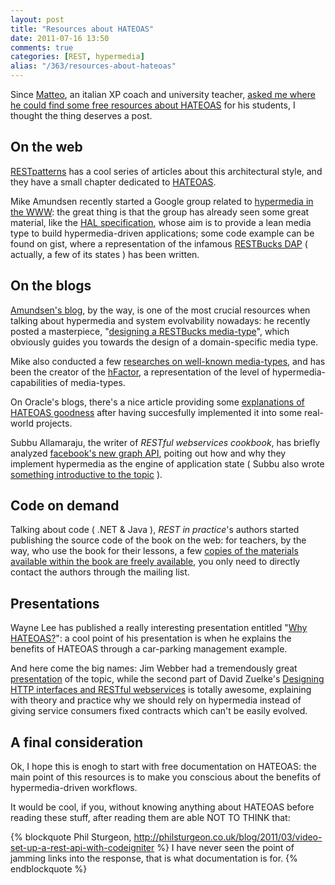```yaml
---
layout: post
title: "Resources about HATEOAS"
date: 2011-07-16 13:50
comments: true
categories: [REST, hypermedia]
alias: "/363/resources-about-hateoas"
---
```


Since [Matteo](http://matteo.vaccari.name/), an italian XP coach and university teacher, [asked me where he could find some free resources about HATEOAS](http://twitter.com/#!/xpmatteo/status/81392376928665600) for his students, I thought the thing deserves a post.
<!-- more -->

## On the web

[RESTpatterns](http://restpatterns.org/) has a cool series of articles about this architectural style, and they have a small chapter dedicated to [HATEOAS](http://restpatterns.org/Articles/The_Hypermedia_Scale).

Mike Amundsen recently started a Google group related to [hypermedia in the WWW](https://groups.google.com/forum/#!forum/hypermedia-web): the great thing is that the group has already seen some great material, like the [HAL specification](http://stateless.co/hal_specification.html), whose aim is to provide a lean media type to build hypermedia-driven applications; some code example can be found on gist, where a representation of the infamous [RESTBucks DAP](https://gist.github.com/1028986) ( actually, a few of its states ) has been written.

## On the blogs

[Amundsen's blog](http://www.amundsen.com/blog/), by the way, is one of the most crucial resources when talking about hypermedia and system evolvability nowadays: he recently posted a masterpiece, "[designing a RESTBucks media-type](http://www.amundsen.com/blog/archives/1101)", which obviously guides you towards the design of a domain-specific media type.

Mike also conducted a few [researches on well-known media-types](http://amundsen.com/hypermedia/), and has been the creator of the [hFactor](http://amundsen.com/hypermedia/hfactor/), a representation of the level of hypermedia-capabilities of media-types.

On Oracle's blogs, there's a nice article providing some [explanations of HATEOAS goodness](http://blogs.oracle.com/craigmcc/entry/why_hateoas) after having succesfully implemented it into some real-world projects.

Subbu Allamaraju, the writer of *RESTful webservices cookbook*, has briefly analyzed [facebook's new graph API](http://www.subbu.org/blog/2010/04/uncomplicated-hypermedia-facebooks-graph-api), poiting out how and why they implement hypermedia as the engine of application state ( Subbu also wrote [something introductive to the topic](http://www.subbu.org/blog/2010/01/hypertext-is-the-transaction-engine) ).

## Code on demand

Talking about code ( .NET & Java ), *REST in practice*'s authors started publishing the source code of the book on the web: for teachers, by the way, who use the book for their lessons, a few [copies of the materials available within the book are freely available](https://groups.google.com/d/msg/restinpractice/VuFf0n9Pz_0/amfZphib-i0J), you only need to directly contact the authors through the mailing list.

## Presentations

Wayne Lee has published a really interesting presentation entitled "[Why HATEOAS?](http://www.slideshare.net/trilancer/why-hateoas-1547275)": a cool point of his presentation is when he explains the benefits of HATEOAS through a car-parking management example.

And here come the big names: Jim Webber had a tremendously great [presentation](http://www.slideshare.net/adorepump/hateoas-the-confusing-bit-from-rest) of the topic, while the second part of David Zuelke's [Designing HTTP interfaces and RESTful webservices](http://www.slideshare.net/Wombert/designing-http-interfaces-and-restful-web-services-phpday11-20110514/81) is totally awesome, explaining with theory and practice why we should rely on hypermedia instead of giving service consumers fixed contracts which can't be easily evolved.

## A final consideration

Ok, I hope this is enogh to start with free documentation on HATEOAS: the main point of this resources is to make you conscious about the benefits of hypermedia-driven workflows.

It would be cool, if you, without knowing anything about HATEOAS before reading these stuff, after reading them are able NOT TO THINK that:

{% blockquote Phil Sturgeon, http://philsturgeon.co.uk/blog/2011/03/video-set-up-a-rest-api-with-codeigniter %}
I have never seen the point of jamming links into the response, that is what documentation is for.
{% endblockquote %}
